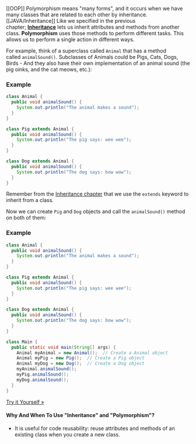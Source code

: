 [[OOP]]
Polymorphism means "many forms", and it occurs when we have many classes that are related to each other by inheritance.
[[JAVA/Inheritance]]
Like we specified in the previous chapter; [**Inheritance**](https://www.w3schools.com/java/java_inheritance.asp) lets us inherit attributes and methods from another class. **Polymorphism** uses those methods to perform different tasks. This allows us to perform a single action in different ways.

For example, think of a superclass called `Animal` that has a method called `animalSound()`. Subclasses of Animals could be Pigs, Cats, Dogs, Birds - And they also have their own implementation of an animal sound (the pig oinks, and the cat meows, etc.):

### Example

```java
class Animal {
  public void animalSound() {
    System.out.println("The animal makes a sound");
  }
}

class Pig extends Animal {
  public void animalSound() {
    System.out.println("The pig says: wee wee");
  }
}

class Dog extends Animal {
  public void animalSound() {
    System.out.println("The dog says: bow wow");
  }
}
```

Remember from the [Inheritance chapter](https://www.w3schools.com/java/java_inheritance.asp) that we use the `extends` keyword to inherit from a class.

Now we can create `Pig` and `Dog` objects and call the `animalSound()` method on both of them:

### Example

```java
class Animal {
  public void animalSound() {
    System.out.println("The animal makes a sound");
  }
}

class Pig extends Animal {
  public void animalSound() {
    System.out.println("The pig says: wee wee");
  }
}

class Dog extends Animal {
  public void animalSound() {
    System.out.println("The dog says: bow wow");
  }
}

class Main {
  public static void main(String[] args) {
    Animal myAnimal = new Animal();  // Create a Animal object
    Animal myPig = new Pig();  // Create a Pig object
    Animal myDog = new Dog();  // Create a Dog object
    myAnimal.animalSound();
    myPig.animalSound();
    myDog.animalSound();
  }
}
```

[Try it Yourself »](https://www.w3schools.com/java/tryjava.asp?filename=demo_polymorphism)

#### Why And When To Use "Inheritance" and "Polymorphism"?

- It is useful for code reusability: reuse attributes and methods of an existing class when you create a new class.